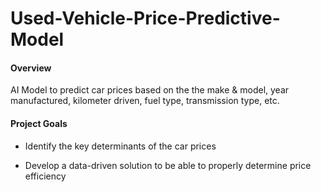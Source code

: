 # Used-Vehicle-Price-Predictive-Model

#### Overview

AI Model to predict car prices based on the the make & model, year manufactured, kilometer driven, fuel type, transmission type, etc.

#### Project Goals

-   Identify the key determinants of the car prices

-   Develop a data-driven solution to be able to properly determine price efficiency
